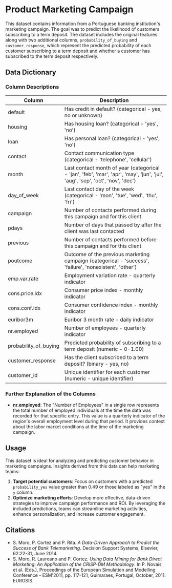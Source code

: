 # Product Marketing Campaign

This dataset contains information from a Portuguese banking institution's marketing campaign. The goal was to predict the likelihood of customers subscribing to a term deposit. The dataset includes the original features along with two additional columns, `probability_of_buying` and `customer_response`, which represent the predicted probability of each customer subscribing to a term deposit and whether a customer has subscribed to the term deposit respectively.

## Data Dictionary

### Column Descriptions

| Column               | Description                                                                 |
|----------------------|-----------------------------------------------------------------------------|
| default              | Has credit in default? (categorical - yes, no or unknown)                   |
| housing              | Has housing loan? (categorical - 'yes', 'no')                                   |
| loan                 | Has personal loan? (categorical - 'yes', 'no')                                  |
| contact              | Contact communication type (categorical - 'telephone', 'cellular')                               |
| month                | Last contact month of year (categorical - 'jan', 'feb', 'mar', 'apr', 'may', 'jun', 'jul', 'aug', 'sep', 'oct', 'nov', 'dec')      |
| day_of_week          | Last contact day of the week (categorical - 'mon', 'tue', 'wed', 'thu', 'fri')                                  |
| campaign             | Number of contacts performed during this campaign and for this client       |
| pdays                | Number of days that passed by after the client was last contacted           |
| previous             | Number of contacts performed before this campaign and for this client       |
| poutcome             | Outcome of the previous marketing campaign (categorical - 'success', 'failure', 'nonexistent', 'other')                    |
| emp.var.rate         | Employment variation rate - quarterly indicator                             |
| cons.price.idx       | Consumer price index - monthly indicator                                    |
| cons.conf.idx        | Consumer confidence index - monthly indicator                               |
| euribor3m            | Euribor 3 month rate - daily indicator                                      |
| nr.employed          | Number of employees - quarterly indicator                                   |
| probability_of_buying| Predicted probability of subscribing to a term deposit (numeric - 0-1.00)            |
| customer_response    | Has the client subscribed to a term deposit? (binary - yes, no)                       |
| customer_id          | Unique identifier for each customer (numeric - unique identifier)                                     |


### Further Explanation of the Columns

- **nr.employed**: The "Number of Employees" in a single row represents the total number of employed individuals at the time the data was recorded for that specific entry. This value is a quarterly indicator of the region's overall employment level during that period. It provides context about the labor market conditions at the time of the marketing campaign.

## Usage

This dataset is ideal for analyzing and predicting customer behavior in marketing campaigns. Insights derived from this data can help marketing teams:

1. **Target potential customers**: Focus on customers with a predicted `probability_yes` value greater than 0.49 or those labeled as "yes" in the `y` column.
2. **Optimize marketing efforts**: Develop more effective, data-driven strategies to improve campaign performance and ROI. By leveraging the included predictions, teams can streamline marketing activities, enhance personalization, and increase customer engagement.

## Citations

- S. Moro, P. Cortez and P. Rita. *A Data-Driven Approach to Predict the Success of Bank Telemarketing*. Decision Support Systems, Elsevier, 62:22-31, June 2014.
- S. Moro, R. Laureano and P. Cortez. *Using Data Mining for Bank Direct Marketing: An Application of the CRISP-DM Methodology*. In P. Novais et al. (Eds.), Proceedings of the European Simulation and Modelling Conference - ESM'2011, pp. 117-121, Guimaraes, Portugal, October, 2011. EUROSIS.
